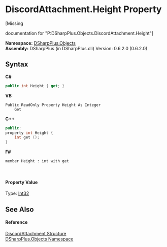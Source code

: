 # DiscordAttachment.Height Property 
 

\[Missing <summary> documentation for "P:DSharpPlus.Objects.DiscordAttachment.Height"\]

**Namespace:**&nbsp;<a href="b70db947-75ff-488f-5245-350c6ca1e522">DSharpPlus.Objects</a><br />**Assembly:**&nbsp;DSharpPlus (in DSharpPlus.dll) Version: 0.6.2.0 (0.6.2.0)

## Syntax

**C#**<br />
``` C#
public int Height { get; }
```

**VB**<br />
``` VB
Public ReadOnly Property Height As Integer
	Get
```

**C++**<br />
``` C++
public:
property int Height {
	int get ();
}
```

**F#**<br />
``` F#
member Height : int with get

```

<br />

#### Property Value
Type: <a href="http://msdn2.microsoft.com/en-us/library/td2s409d" target="_blank">Int32</a>

## See Also


#### Reference
<a href="a613bf7c-e789-158e-01c6-a9d1e8eabb2d">DiscordAttachment Structure</a><br /><a href="b70db947-75ff-488f-5245-350c6ca1e522">DSharpPlus.Objects Namespace</a><br />